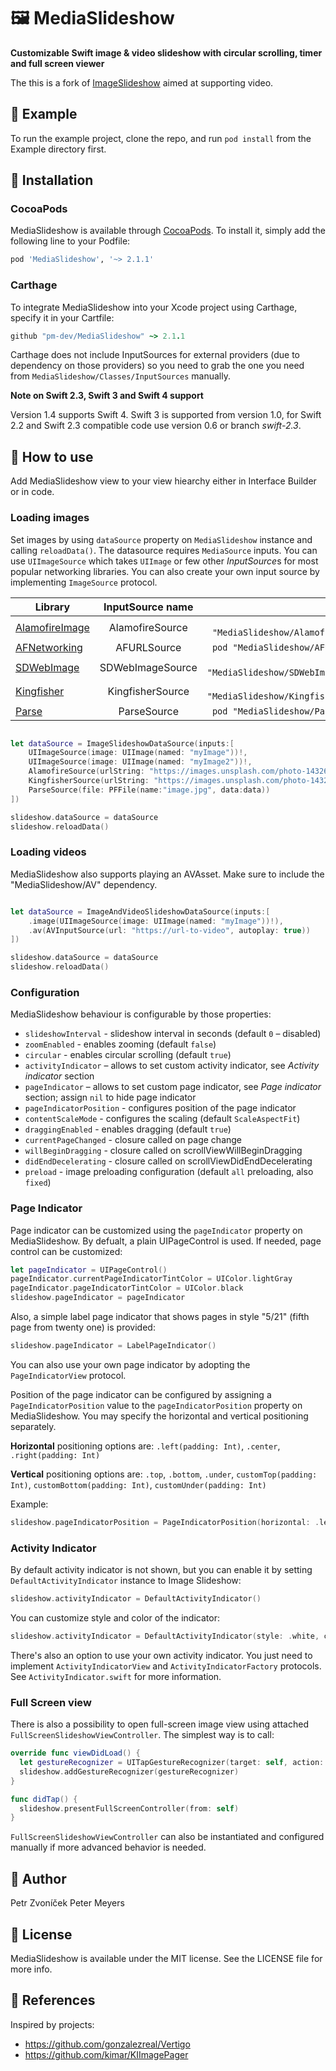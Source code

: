 # 🖼 MediaSlideshow
**Customizable Swift image & video slideshow with circular scrolling, timer and full screen viewer**

The this is a fork of [ImageSlideshow](https://github.com/zvonicek/ImageSlideshow) aimed at supporting video.

## 📱 Example

To run the example project, clone the repo, and run `pod install` from the Example directory first.

## 🔧 Installation

### CocoaPods
MediaSlideshow is available through [CocoaPods](http://cocoapods.org). To install
it, simply add the following line to your Podfile:

```ruby
pod 'MediaSlideshow', '~> 2.1.1'
```

### Carthage
To integrate MediaSlideshow into your Xcode project using Carthage, specify it in your Cartfile:

```ruby
github "pm-dev/MediaSlideshow" ~> 2.1.1
```

Carthage does not include InputSources for external providers (due to dependency on those providers) so you need to grab the one you need from `MediaSlideshow/Classes/InputSources` manually.


**Note on Swift 2.3, Swift 3 and Swift 4 support**

Version 1.4 supports Swift 4. Swift 3 is supported from version 1.0, for Swift 2.2 and Swift 2.3 compatible code use version 0.6 or branch *swift-2.3*.


## 🔨 How to use

Add MediaSlideshow view to your view hiearchy either in Interface Builder or in code.

### Loading images

Set images by using ```dataSource``` property on ```MediaSlideshow``` instance and calling `reloadData()`. The datasource requires
`MediaSource` inputs. You can use ```UIImageSource``` which takes ```UIImage``` or few other *InputSource*s for most popular networking libraries. You can also create your own input source by implementing ```ImageSource``` protocol.

| Library                                                       | InputSource name | Pod                               |
| ------------------------------------------------------------- |:----------------:| ---------------------------------:|
| [AlamofireImage](https://github.com/Alamofire/AlamofireImage) | AlamofireSource  | `pod "MediaSlideshow/Alamofire"`  |
| [AFNetworking](https://github.com/AFNetworking/AFNetworking)  | AFURLSource      | `pod "MediaSlideshow/AFURL"`      |
| [SDWebImage](https://github.com/rs/SDWebImage)                | SDWebImageSource | `pod "MediaSlideshow/SDWebImage"` |
| [Kingfisher](https://github.com/onevcat/Kingfisher)           | KingfisherSource | `pod "MediaSlideshow/Kingfisher"` |
| [Parse](https://github.com/ParsePlatform/Parse-SDK-iOS-OSX)   | ParseSource      | `pod "MediaSlideshow/Parse"`      |


```swift

let dataSource = ImageSlideshowDataSource(inputs:[
    UIImageSource(image: UIImage(named: "myImage"))!,
    UIImageSource(image: UIImage(named: "myImage2"))!,
    AlamofireSource(urlString: "https://images.unsplash.com/photo-1432679963831-2dab49187847?w=1080"),
    KingfisherSource(urlString: "https://images.unsplash.com/photo-1432679963831-2dab49187847?w=1080"),
    ParseSource(file: PFFile(name:"image.jpg", data:data))
])

slideshow.dataSource = dataSource
slideshow.reloadData()

```

### Loading videos

MediaSlideshow also supports playing an AVAsset. Make sure to include the "MediaSlideshow/AV" dependency.

```swift

let dataSource = ImageAndVideoSlideshowDataSource(inputs:[
    .image(UIImageSource(image: UIImage(named: "myImage"))!),
    .av(AVInputSource(url: "https://url-to-video", autoplay: true))
])

slideshow.dataSource = dataSource
slideshow.reloadData()
```


### Configuration

MediaSlideshow behaviour is configurable by those properties:

- ```slideshowInterval``` - slideshow interval in seconds (default `0` – disabled)
- ```zoomEnabled``` - enables zooming (default `false`)
- ```circular``` - enables circular scrolling (default `true`)
- ```activityIndicator``` – allows to set custom activity indicator, see *Activity indicator* section
- ```pageIndicator``` – allows to set custom page indicator, see *Page indicator* section; assign `nil` to hide page indicator
- ```pageIndicatorPosition``` - configures position of the page indicator
- ```contentScaleMode``` - configures the scaling (default `ScaleAspectFit`)
- ```draggingEnabled``` - enables dragging (default `true`)
- ```currentPageChanged``` - closure called on page change
- ```willBeginDragging``` - closure called on scrollViewWillBeginDragging
- ```didEndDecelerating``` - closure called on scrollViewDidEndDecelerating
- ```preload``` - image preloading configuration (default `all` preloading, also `fixed`)

### Page Indicator

Page indicator can be customized using the `pageIndicator` property on MediaSlideshow. By defualt, a plain UIPageControl is used. If needed, page control can be customized:

```swift
let pageIndicator = UIPageControl()
pageIndicator.currentPageIndicatorTintColor = UIColor.lightGray
pageIndicator.pageIndicatorTintColor = UIColor.black
slideshow.pageIndicator = pageIndicator
```

Also, a simple label page indicator that shows pages in style "5/21" (fifth page from twenty one) is provided:

```swift
slideshow.pageIndicator = LabelPageIndicator()
```

You can also use your own page indicator by adopting the `PageIndicatorView` protocol.

Position of the page indicator can be configured by assigning a `PageIndicatorPosition` value to the `pageIndicatorPosition` property on MediaSlideshow. You may specify the horizontal and vertical positioning separately.

**Horizontal** positioning options are: `.left(padding: Int)`, `.center`, `.right(padding: Int)`

**Vertical** positioning options are: `.top`, `.bottom`, `.under`, `customTop(padding: Int)`, `customBottom(padding: Int)`, `customUnder(padding: Int)`

Example:
```swift
slideshow.pageIndicatorPosition = PageIndicatorPosition(horizontal: .left(padding: 20), vertical: .bottom)
```


### Activity Indicator

By default activity indicator is not shown, but you can enable it by setting `DefaultActivityIndicator` instance to Image Slideshow:

```swift
slideshow.activityIndicator = DefaultActivityIndicator()
```

You can customize style and color of the indicator:

```swift
slideshow.activityIndicator = DefaultActivityIndicator(style: .white, color: nil)
```

There's also an option to use your own activity indicator. You just need to implement `ActivityIndicatorView` and `ActivityIndicatorFactory` protocols. See `ActivityIndicator.swift` for more information.

### Full Screen view

There is also a possibility to open full-screen image view using attached `FullScreenSlideshowViewController`. The simplest way is to call:

```swift
override func viewDidLoad() {
  let gestureRecognizer = UITapGestureRecognizer(target: self, action: #selector(ViewController.didTap))
  slideshow.addGestureRecognizer(gestureRecognizer)
}

func didTap() {
  slideshow.presentFullScreenController(from: self)
}
```

`FullScreenSlideshowViewController` can also be instantiated and configured manually if more advanced behavior is needed.

## 👤 Author

Petr Zvoníček
Peter Meyers

## 📄 License

MediaSlideshow is available under the MIT license. See the LICENSE file for more info.

## 👀 References

Inspired by projects:
- https://github.com/gonzalezreal/Vertigo
- https://github.com/kimar/KIImagePager
